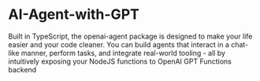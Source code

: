 # AI-Agent-with-GPT
Built in TypeScript, the openai-agent package is designed to make your life easier and your code cleaner. You can build agents that interact in a chat-like manner, perform tasks, and integrate real-world tooling - all by intuitively exposing your NodeJS functions to OpenAI GPT Functions backend 
